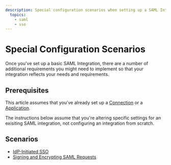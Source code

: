 ```yaml
---
description: Special configuration scenarios when setting up a SAML Integration
  topics:
    - saml
    - sso
---
```

# Special Configuration Scenarios

Once you've set up a basic SAML Integration, there are a number of additional requirements you might need to implement so that your integration reflects your needs and requirements.

## Prerequisites

This article assumes that you've already set up a [Connection](/protocols/saml/saml-configuration/auth0-as-service-provider) or a [Application](/protocols/saml/saml-configuration/auth0-as-identity-provider).

The instructions below assume that you're altering specific settings for an exisiting SAML integration, not configuring an integration from scratch.

## Scenarios

* [IdP-Initiated SSO](/protocols/saml/saml-configuration/special-configuration-scenarios/idp-initiated-sso)
* [Signing and Encrypting SAML Requests](/protocols/saml/saml-configuration/special-configuration-scenarios/signing-and-encrypting-saml-requests)
